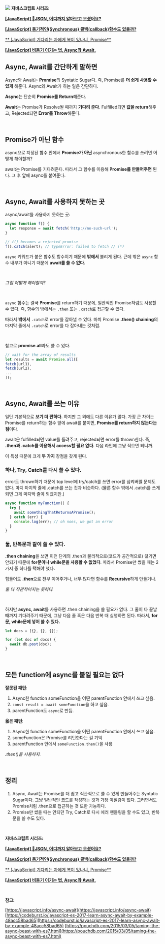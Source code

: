 ![](https://velog.velcdn.com/images/djk01281/post/30805e18-ccfb-4466-8c0d-07ecf6224224/image.gif) 
**자바스크립트 시리즈:**

[**[JavaScript] 🛒JSON, 어디까지 알아보고 오셨어요?**](https://velog.io/@djk01281/JSON-어디까지-알아보고-오셨어요-ptpanx2n)

[**[JavaScript] 동기적인(Synchronous) 콜백(callback)함수도 있을까?**](https://velog.io/@djk01281/Synchronous한-콜백함수도-있을까)

[** [JavaScript] 기다리는 자에게 복이 있나니, Promise**](https://velog.io/@djk01281/Promise-뭘-약속한다는-거야)

[**[JavaScript] 비동기 이기는 법, Async와 Await.**](https://velog.io/@djk01281/JavaScript-Async와-Await)


## Async, Await를 간단하게 말하면

Async와 Await는 **Promise**의 Syntatic Sugar다. 즉, Promise를 **더 쉽게 사용할 수 있게** 해준다. Async와 Await가 하는 일은 간단하다. 

**Async**는 단순히 **Promise를 Return**해준다. 

**Await**는 Promise가 Resolve될 때까지 **기다려 준다**. Fulfilled되면 **값을 return**해주고, Rejected되면 **Error를 Throw**해준다.  

<br>

## Promise가 아닌 함수

async으로 지정된 함수 안에서 **Promise가 아닌** asynchronous한 함수를 쓰려면 어떻게 해야할까? 

await는 Promise를 기다려준다. 따라서 그 함수를 이용해 **Promise를 만들어주면** 된다. 그 후 앞에 async를 붙여준다.

<br>

## Async, Await를 사용하지 못하는 곳

async/await를 사용하지 못하는 곳:

```jsx
async function f() {
  let response = await fetch('http://no-such-url');
}

// f() becomes a rejected promise
f().catch(alert); // TypeError: failed to fetch // (*)
```

`async` 키워드가 붙은 함수도 함수이기 때문에 **밖에서** 불리게 된다. 근데 밖은 `async` 함수 내부가 아니기 때문에 **await를 쓸 수 없다.**

<br>

*그럼 어떻게 해야할까?*

<br>

`async` 함수는 결국 **Promise**를 return하기 때문에, 일반적인 Promise처럼도 사용할 수 있다. 즉, 함수의 밖에서는 `.then` 또는 `.catch`로 접근할 수 있다.

따라서 **밖에서** `.catch`로 error를 잡아낼 수 있다. 마치 Promise **.then() chaining**의 마지막 줄에서 `.catch`로 error를 다 잡아내는 것처럼.

<br>

참고로 **promise.all**과도 쓸 수 있다.

```jsx
// wait for the array of results
let results = await Promise.all([
fetch(url1),
fetch(url2),
...
]);
```

<br>

## Async, Await를 쓰는 이유
일단 기본적으로 **보기 더 편하다.** 하지만 그 외에도 다른 이유가 많다.
가장 큰 차이는 Promise를 return하는 함수 앞에 await를 붙이면, **Promise를 return하지 않는다는 점**이다. 

await은 fulfilled되면 value를 돌려주고, rejected되면 error를 thrown한다. 즉, **.then과 .catch를 이용해서 access할 필요 없다.** 다음 라인에 그냥 적으면 되니까. 

이 특성 때문에 크게 **두 가지** 장점을 갖게 된다.

### 하나, Try, Catch를 다시 쓸 수 있다.

error도 thrown하기 때문에 top level에 try/catch를 쓰면 error를 삼켜버릴 문제도 없다. 마치 마지막 줄에 .catch를 쓰는 것과 비슷하다. (물론 함수 밖에서 .catch를 쓰게 되면 그게 마지막 줄이 되겠지만.)

```jsx
async function myFunction() {
  try {
    await somethingThatReturnsAPromise();
  } catch (err) { 
    console.log(err); // oh noes, we got an error
  }
}
```

### 둘, 반복문과 같이 쓸 수 있다.

**.then chaining**을 쓰면 이전 단계의 .then과 물리적으로(코드가 공간적으로) 끊기면 안되기 때문에 **for문이나 while문을 사용할 수 없었다**. 따라서 Promise만 썼을 때는 2가지 중 하나를 택해야 했다.

힘들어도 **.then**으로 전부 이어주거나, 너무 많다면 함수를 **Recursive**하게 만들거나.

*둘 다 직관적이지는 못하다.*

<br>

하지만 **async, await**를 사용하면 .then chaining을 쓸 필요가 없다. 그 줄이 다 끝날 때까지 기다려주기 때문에, 그냥 다음 줄 혹은 다음 반복 때 실행하면 된다. 따라서, **for문, while문에 넣어 쓸 수 있다.**

```jsx
let docs = [{}, {}, {}];

for (let doc of docs) {
  await db.post(doc);
}
```

<br>

## 모든 function에 async를 붙일 필요는 없다

**잘못된 패턴:** 

1. Async한 function someFunction을 어떤  parentFunction 안에서 쓰고 싶음. 
2. `const result = await someFunction`을 하고 싶음. 
3. parentFunction도 `async`로 만듬.

**옳은 패턴:**

1. Async한 function someFunction을 어떤  parentFunction 안에서 쓰고 싶음. 
2. someFunction은 Promise를 리턴한다는 걸 기억
3. parentFunction 안에서 `someFunction.then()`을 사용

*.then()을 사용하자.* 

<br>

## 정리

1. Async, Await는 Promise를 더 쉽고 직관적으로 쓸 수 있게 만들어주는 Syntatic Sugar이다. 그냥 일반적인 코드를 작성하는 것과 가장 이질감이 없다. 그러면서도 Promise처럼 .then으로 접근하는 것 또한 가능하다. 
2. Promise만 썼을 때는 안되던 Try, Catch로 다시 에러 핸들링을 할 수도 있고, 반복문을 쓸 수도 있다.


<br>

**자바스크립트 시리즈:**

[**[JavaScript] 🛒JSON, 어디까지 알아보고 오셨어요?**](https://velog.io/@djk01281/JSON-어디까지-알아보고-오셨어요-ptpanx2n)

[**[JavaScript] 동기적인(Synchronous) 콜백(callback)함수도 있을까?**](https://velog.io/@djk01281/Synchronous한-콜백함수도-있을까)

[** [JavaScript] 기다리는 자에게 복이 있나니, Promise**](https://velog.io/@djk01281/Promise-뭘-약속한다는-거야)

[**[JavaScript] 비동기 이기는 법, Async와 Await.**](https://velog.io/@djk01281/JavaScript-Async와-Await)

<br>

**참고:**

[https://javascript.info/async-await](https://javascript.info/async-await)
[https://codeburst.io/javascript-es-2017-learn-async-await-by-example-48acc58bad65](https://codeburst.io/javascript-es-2017-learn-async-await-by-example-48acc58bad65)
[https://pouchdb.com/2015/03/05/taming-the-async-beast-with-es7.html](https://pouchdb.com/2015/03/05/taming-the-async-beast-with-es7.html)
